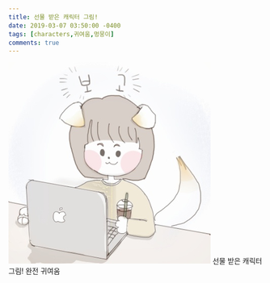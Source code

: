 ```yaml
---
title: 선물 받은 캐릭터 그림!
date: 2019-03-07 03:50:00 -0400
tags: [characters,귀여움,멍뭉이]
comments: true
---
```


![Alt text](/assets/images/characters-190307.jpg "Optional title")
선물 받은 캐릭터 그림!
완전 귀여움
